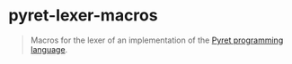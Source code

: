 # pyret-lexer-macros

> Macros for the lexer of an implementation of the
> [Pyret programming language](https://www.pyret.org).
